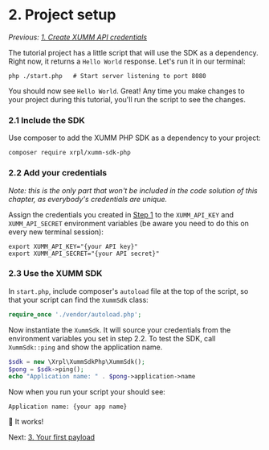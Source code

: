 # 2. Project setup 

_Previous: [1. Create XUMM API credentials](https://dev.to/wietse/xumm-sdk-1-get-your-xumm-api-credentials-5c3i)_

The tutorial project has a little script that will use the SDK as a dependency. Right now, it returns a 
`Hello World` response. Let's run it in our terminal:

```shell
php ./start.php   # Start server listening to port 8080 
```

You should now see `Hello World`. Great! Any time you make changes to your project during this tutorial, you'll run the
script to see the changes.

### 2.1 Include the SDK
Use composer to add the XUMM PHP SDK as a dependency to your project:
```shell
composer require xrpl/xumm-sdk-php
```

### 2.2 Add your credentials
_Note: this is the only part that won't be included in the code solution of this chapter, as everybody's credentials are
unique._

Assign the credentials you created in 
[Step 1](https://dev.to/wietse/xumm-sdk-1-get-your-xumm-api-credentials-5c3i)
to the `XUMM_API_KEY` and `XUMM_API_SECRET` environment variables (be aware you need to do this on every new terminal 
session):
```shell
export XUMM_API_KEY="{your API key}"
export XUMM_API_SECRET="{your API secret}"
```

### 2.3 Use the XUMM SDK
In `start.php`, include composer's `autoload` file at the top of the script, so that your script can find the `XummSdk` 
class:

```php
require_once './vendor/autoload.php';
```

Now instantiate the `XummSdk`. It will source your credentials from the environment variables you set in step 2.2.
To test the SDK, call `XummSdk::ping` and show the application name.
```php
$sdk = new \Xrpl\XummSdkPhp\XummSdk();
$pong = $sdk->ping();
echo "Application name: " . $pong->application->name
```

Now when you run your script your should see:
```shell
Application name: {your app name}
```
🎉 It works!

Next: [3. Your first payload](3-create-payload.md)